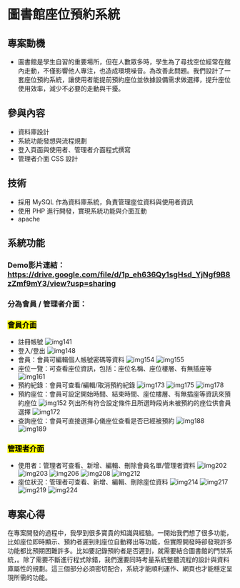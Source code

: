 # 圖書館座位預約系統
## 專案動機 
- 圖書館是學生自習的重要場所，但在人數眾多時，學生為了尋找空位經常在館內走動，不僅影響他人專注，也造成環境噪音。為改善此問題。我們設計了一套座位預約系統，讓使用者能提前預約座位並依據設備需求做選擇，提升座位使用效率，減少不必要的走動與干擾。
## 參與內容
- 資料庫設計
- 系統功能發想與流程規劃
- 登入頁面與使用者、管理者介面程式撰寫
- 管理者介面 CSS 設計
## 技術
- 採用 MySQL 作為資料庫系統，負責管理座位資料與使用者資訊
- 使用 PHP 進行開發，實現系統功能與介面互動
- apache
## 系統功能
### Demo影片連結：https://drive.google.com/file/d/1p_eh636Qy1sgHsd_YjNgf9B8zZmf9mY3/view?usp=sharing


### 分為會員 / 管理者介面：  

### <mark> 會員介面 </mark>
- 註冊帳號
  ![img141](https://github.com/user-attachments/assets/9e83ea97-4a7e-47d7-9421-7af0271fb66a)
- 登入/登出
  ![img148](https://github.com/user-attachments/assets/22b35d42-88df-4784-8813-6d22b07064c0)
- 會員：會員可編輯個人帳號密碼等資料
  ![img154](https://github.com/user-attachments/assets/b30e1491-6a64-4798-a9a9-f89e8f4b3681)
  ![img155](https://github.com/user-attachments/assets/5eefa489-3a3b-4fe1-8786-9d897dea005b)
- 座位一覽：可查看座位資訊，包括：座位名稱、座位樓層、有無插座等
  ![img161](https://github.com/user-attachments/assets/7b3b9200-a86c-4c95-bbc8-3b7fa3920df3)
- 預約紀錄：會員可查看/編輯/取消預約紀錄
  ![img173](https://github.com/user-attachments/assets/08a8ec4b-b3f6-4c52-8187-66d4496bdca6)
  ![img175](https://github.com/user-attachments/assets/fde5b1a5-20d9-4dec-8f49-d89eff9d8764)
  ![img178](https://github.com/user-attachments/assets/d4c13c81-ecbe-4a1e-aca2-07660e0b6a2a)
- 預約座位：會員可設定開始時間、結束時間、座位樓層、有無插座等資訊來預約座位
   ![img152](https://github.com/user-attachments/assets/836dcf56-2c1e-42ed-8cb4-a1b377281ac8)
  列出所有符合設定條件且所選時段尚未被預約的座位供會員選擇
  ![img172](https://github.com/user-attachments/assets/7f377e7d-2a9c-4912-a85e-b5543b2a0015)
- 查詢座位：會員可直接選擇心儀座位查看是否已經被預約
  ![img188](https://github.com/user-attachments/assets/5c0ca37f-0421-4b93-98ad-b84f1a420b29)
  ![img189](https://github.com/user-attachments/assets/e10af3d7-26f7-49b4-9a65-0c815ac3c0c2)

### <mark> 管理者介面 </mark>
- 使用者：管理者可查看、新增、編輯、刪除會員名單/管理者資料
  ![img202](https://github.com/user-attachments/assets/80ee62e5-0865-4059-993b-5822e412f6e4)
  ![img203](https://github.com/user-attachments/assets/b84680d1-c1e4-4be1-a673-a796755bb78f)
  ![img206](https://github.com/user-attachments/assets/46a83824-fcc0-40c0-b59e-1c403355914a)
  ![img208](https://github.com/user-attachments/assets/b356d7e8-f063-4e76-85a0-abcaae70fc0b)
  ![img212](https://github.com/user-attachments/assets/22ad1e12-b81e-42d4-9bb0-8fb49ded7ea8)
- 座位狀況：管理者可查看、新增、編輯、刪除座位資料
  ![img214](https://github.com/user-attachments/assets/eb515f0f-b16a-49ed-9dc9-52751464e107)
  ![img217](https://github.com/user-attachments/assets/72682b49-86bc-4cb3-b921-5b551d785d27)
  ![img219](https://github.com/user-attachments/assets/97ca320e-0a6a-4cfb-ab07-ce75b0fabaea)
  ![img224](https://github.com/user-attachments/assets/f0fa3521-f748-4fd0-b57f-d25d32f29ad4)

## 專案心得
在專案開發的過程中，我學到很多寶貴的知識與經驗。一開始我們想了很多功能，比如座位即時顯示、預約者遲到則座位自動釋出等功能，但實際開發時卻發現許多功能都比預期困難許多。比如要記錄預約者是否遲到，就需要結合圖書館的門禁系統，。除了需要不斷進行程式除錯，我們還要同時考量系統整體流程的設計與資料庫屬性的規劃。這三個部分必須密切配合，系統才能順利運作、網頁也才能穩定呈現所需的功能。
